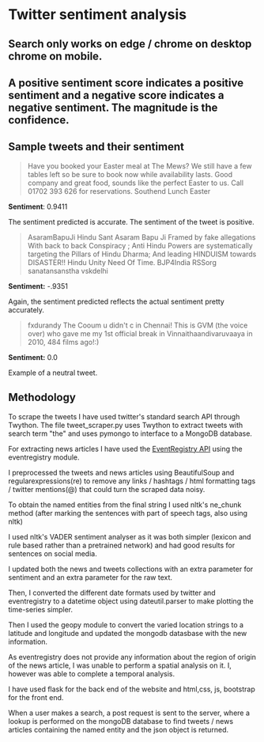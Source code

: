 # Twitter sentiment analysis
<!-- 
# Analysis, Visualisations at http://167.99.83.32/page2.html
# http://167.99.83.32
 -->
## Search only works on edge / chrome on desktop chrome on mobile. 
<!-- Please don't use firefox -->

## A positive sentiment score indicates a positive sentiment and a negative score indicates a negative sentiment. The magnitude is the confidence.

## Sample tweets and their sentiment

> Have you booked your Easter meal at The Mews? We still have a few tables left so be sure to book now while availability lasts. Good company and great food, sounds like the perfect Easter to us. Call 01702 393 626 for reservations. Southend Lunch Easter

**Sentiment**: 0.9411

The sentiment predicted is accurate. The sentiment of the tweet is positive.

> AsaramBapuJi Hindu Sant Asaram Bapu Ji Framed by fake allegations With back to back Conspiracy ; Anti Hindu Powers are systematically targeting the Pillars of Hindu Dharma; And leading HINDUISM towards DISASTER!! Hindu Unity Need Of Time. BJP4India RSSorg sanatansanstha vskdelhi


**Sentiment:** -.9351

Again, the sentiment predicted reflects the actual sentiment pretty accurately.

> fxdurandy The Cooum u didn't c in Chennai! This is GVM (the voice over) who gave me my 1st official break in Vinnaithaandivaruvaaya in 2010, 484 films ago!:)

**Sentiment:** 0.0

Example of a neutral tweet.

## Methodology
To scrape the tweets I have used twitter's standard search API through Twython. The file tweet_scraper.py uses Twython to extract tweets with search term "the" and uses pymongo to interface to a MongoDB database.

For extracting news articles I have used the [EventRegistry API](http://eventregistry.org/documentation) using the eventregistry module. 

I preprocessed the tweets and news articles using BeautifulSoup and regularexpressions(re) to remove any links / hashtags / html formatting tags / twitter mentions(@) that could turn the scraped data noisy.

To obtain the named entities from the final string I used nltk's ne_chunk method (after marking the sentences with part of speech tags, also using nltk)

I used nltk's VADER sentiment analyser as it was both simpler (lexicon and rule based rather than a pretrained network) and had good results for sentences on social media.

I updated both the news and tweets collections with an extra parameter for sentiment and an extra parameter for the raw text.

Then, I converted the different date formats used by twitter and eventregistry to a datetime object using dateutil.parser to make plotting the time-series simpler.

Then I used the geopy module to convert the varied location strings to a latitude and longitude and updated the mongodb datasbase with the new information.

As eventregistry does not provide any information about the region of origin of the news article, I was unable to perform a spatial analysis on it. I, however was able to complete a temporal analysis.

I have used flask for the back end of the website and html,css, js, bootstrap for the front end.

When a user makes a search, a post request is sent to the server, where a lookup is performed on the mongoDB database to find tweets / news articles containing the named entity and the json object is returned.
